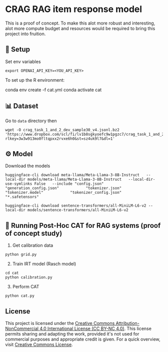 # CRAG RAG item response model

This is a proof of concept. To make this alot more robust and interesting, alot more compute budget and resources would be required to bring this project into fruition. 

## 🚀 Setup

Set env variables 
```
export OPENAI_API_KEY=<YOU_API_KEY>
```

To set up the R environment:

conda env create -f cat.yml
conda activate cat

## 📊 Dataset 

Go to ```data``` directory then 

```
wget -O crag_task_1_and_2_dev_sample30_v4.jsonl.bz2 'https://www.dropbox.com/scl/fi/lv1b8sgkyoefc9w1pgzc7/crag_task_1_and_2_dev_top30.jsonl.bz2?rlkey=3w3w913mo0fltqpxx2rvxe6h0&st=sz4uk9l7&dl=1'
```

## ⚙️ Model

Download the models
```
huggingface-cli download meta-llama/Meta-Llama-3-8B-Instruct   --local-dir models/meta-llama/Meta-Llama-3-8B-Instruct   --local-dir-use-symlinks False   --include "config.json"            "generation_config.json"            "tokenizer.json"            "tokenizer.model"            "tokenizer_config.json"            "*.safetensors"
```

```
huggingface-cli download sentence-transformers/all-MiniLM-L6-v2 --local-dir models/sentence-transformers/all-MiniLM-L6-v2
```

## 🎉 Running Post-Hoc CAT for RAG systems (proof of concept study)

1. Get calibration data
```
python grid.py
```

2. Train IRT model (Rasch model)
```
cd cat
python calibration.py
```

3. Perform CAT
```
python cat.py
```
## License

This project is licensed under the [Creative Commons Attribution-NonCommercial 4.0 International License (CC BY-NC 4.0)](LICENSE). This license permits sharing and adapting the work, provided it's not used for commercial purposes and appropriate credit is given. For a quick overview, visit [Creative Commons License](https://creativecommons.org/licenses/by-nc/4.0/).
